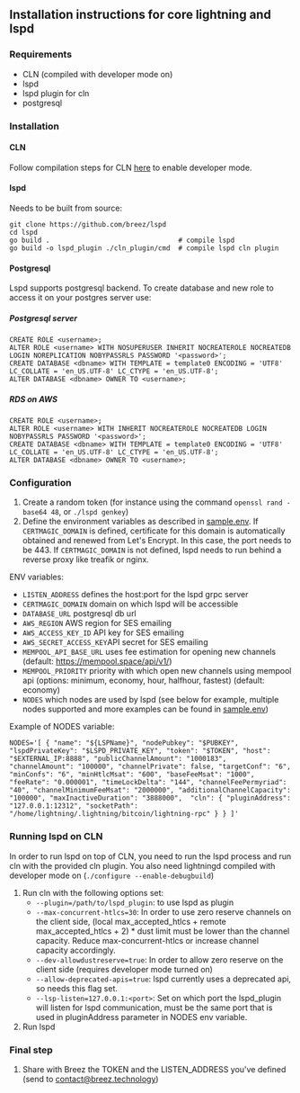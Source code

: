 
## Installation instructions for core lightning and lspd
### Requirements 
- CLN (compiled with developer mode on)
- lspd
- lspd plugin for cln
- postgresql

### Installation
#### CLN 
Follow compilation steps for CLN [here](https://github.com/ElementsProject/lightning/blob/master/doc/getting-started/getting-started/installation.md) to enable developer mode.

#### lspd
Needs to be built from source:
```
git clone https://github.com/breez/lspd 
cd lspd
go build .                                # compile lspd
go build -o lspd_plugin ./cln_plugin/cmd  # compile lspd cln plugin
```

#### Postgresql
Lspd supports postgresql backend. To create database and new role to access it on your postgres server use:
##### Postgresql server
```
CREATE ROLE <username>;
ALTER ROLE <username> WITH NOSUPERUSER INHERIT NOCREATEROLE NOCREATEDB LOGIN NOREPLICATION NOBYPASSRLS PASSWORD '<password>';
CREATE DATABASE <dbname> WITH TEMPLATE = template0 ENCODING = 'UTF8' LC_COLLATE = 'en_US.UTF-8' LC_CTYPE = 'en_US.UTF-8';
ALTER DATABASE <dbname> OWNER TO <username>;
```
##### RDS on AWS
```
CREATE ROLE <username>;
ALTER ROLE <username> WITH INHERIT NOCREATEROLE NOCREATEDB LOGIN NOBYPASSRLS PASSWORD '<password>';
CREATE DATABASE <dbname> WITH TEMPLATE = template0 ENCODING = 'UTF8' LC_COLLATE = 'en_US.UTF-8' LC_CTYPE = 'en_US.UTF-8';
ALTER DATABASE <dbname> OWNER TO <username>;
```

### Configuration
1. Create a random token (for instance using the command `openssl rand -base64 48`, or `./lspd genkey`)
1. Define the environment variables as described in [sample.env](./sample.env). If `CERTMAGIC_DOMAIN` is defined, certificate for this domain is automatically obtained and renewed from Let's Encrypt. In this case, the port needs to be 443. If `CERTMAGIC_DOMAIN` is not defined, lspd needs to run behind a reverse proxy like treafik or nginx.

ENV variables:
- `LISTEN_ADDRESS` defines the host:port for the lspd grpc server
- `CERTMAGIC_DOMAIN` domain on which lspd will be accessible
- `DATABASE_URL` postgresql db url
- `AWS_REGION` AWS region for SES emailing 
- `AWS_ACCESS_KEY_ID` API key for SES emailing 
- `AWS_SECRET_ACCESS_KEY`API secret for SES emailing 
- `MEMPOOL_API_BASE_URL` uses fee estimation for opening new channels (default: https://mempool.space/api/v1/)
- `MEMPOOL_PRIORITY` priority with which open new channels using mempool api 
  (options: minimum, economy, hour, halfhour, fastest) (default: economy)
- `NODES` which nodes are used by lspd (see below for example, multiple nodes supported and more examples can be found in [sample.env](../sample.env))

Example of NODES variable:
```
NODES='[ { "name": "${LSPName}", "nodePubkey": "$PUBKEY", "lspdPrivateKey": "$LSPD_PRIVATE_KEY", "token": "$TOKEN", "host": "$EXTERNAL_IP:8888", "publicChannelAmount": "1000183", "channelAmount": "100000", "channelPrivate": false, "targetConf": "6", "minConfs": "6", "minHtlcMsat": "600", "baseFeeMsat": "1000", "feeRate": "0.000001", "timeLockDelta": "144", "channelFeePermyriad": "40", "channelMinimumFeeMsat": "2000000", "additionalChannelCapacity": "100000", "maxInactiveDuration": "3888000",  "cln": { "pluginAddress": "127.0.0.1:12312", "socketPath": "/home/lightning/.lightning/bitcoin/lightning-rpc" } } ]'
```

### Running lspd on CLN
In order to run lspd on top of CLN, you need to run the lspd process and run cln with the provided cln plugin. You also need lightningd compiled with developer mode on (`./configure --enable-debugbuild`)

1. Run cln with the following options set:
    - `--plugin=/path/to/lspd_plugin`: to use lspd as plugin
    - `--max-concurrent-htlcs=30`: In order to use zero reserve channels on the client side, (local max_accepted_htlcs + remote max_accepted_htlcs + 2) * dust limit must be lower than the channel capacity. Reduce max-concurrent-htlcs or increase channel capacity accordingly.
    - `--dev-allowdustreserve=true`: In order to allow zero reserve on the client side (requires developer mode turned on)
    - `--allow-deprecated-apis=true`: lspd currently uses a deprecated api, so needs this flag set.
    - `--lsp-listen=127.0.0.1:<port>`: Set on which port the lspd_plugin will listen for lspd communication, must be the same port that is used in pluginAddress parameter in NODES env variable.
1. Run lspd

### Final step
1. Share with Breez the TOKEN and the LISTEN_ADDRESS you've defined (send to contact@breez.technology)
